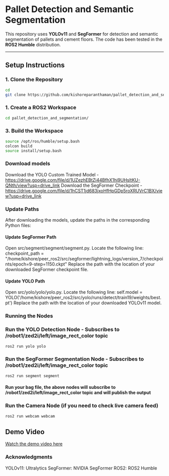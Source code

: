 # Pallet Detection and Semantic Segmentation

This repository uses **YOLOv11** and **SegFormer** for detection and semantic segmentation of pallets and cement floors. The code has been tested in the **ROS2 Humble** distribution.

---

## Setup Instructions


### 1. Clone the Repository
```bash
cd
git clone https://github.com/kishoreparanthaman/pallet_detection_and_segmentation.git

```

### 1. Create a ROS2 Workspace
```bash
cd pallet_detection_and_segmentation/

```


### 3. Build the Workspace


```bash
source /opt/ros/humble/setup.bash
colcon build
source install/setup.bash
```



### Download models

Download the YOLO Custom Trained Model - https://drive.google.com/file/d/1UZezhEBtZi44BfhX1hj9UHsltKU-QNth/view?usp=drive_link
Download the SegFormer Checkpoint - https://drive.google.com/file/d/1hCST1jd683jxoHfHpGDp5roXRUVrC1BX/view?usp=drive_link

### Update Paths

After downloading the models, update the paths in the corresponding Python files:

#### Update SegFormer Path
Open src/segment/segment/segment.py.
Locate the following line:
checkpoint_path = "/home/kishore/peer_ros2/src/segformer/lightning_logs/version_7/checkpoints/epoch=9-step=1150.ckpt"
Replace the path with the location of your downloaded SegFormer checkpoint file.


#### Update YOLO Path
Open src/yolo/yolo/yolo.py.
Locate the following line:
self.model = YOLO('/home/kishore/peer_ros2/src/yolo/runs/detect/train19/weights/best.pt')
Replace the path with the location of your downloaded YOLOv11 model.


### Running the Nodes

### Run the YOLO Detection Node - Subscribes to /robot1/zed2i/left/image_rect_color topic
```bash
ros2 run yolo yolo
```
### Run the SegFormer Segmentation Node - Subscribes to /robot1/zed2i/left/image_rect_color topic
```bash
ros2 run segment segment
```

#### Run your bag file, the above nodes will subscribe to /robot1/zed2i/left/image_rect_color topic and will publish the output


### Run the Camera Node (if you need to check live camera feed)
```bash
ros2 run webcam webcam

```


## Demo Video
[Watch the demo video here](https://drive.google.com/file/d/1IAEkvSWvUxamTzB7g2gyPRht3cmXHJ_U/view?usp=drive_link)

### Acknowledgments
YOLOv11: Ultralytics
SegFormer: NVIDIA SegFormer
ROS2: ROS2 Humble



